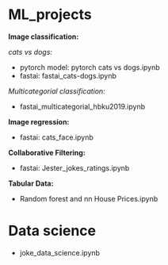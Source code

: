 # ML_projects

**Image classification:**

*cats vs dogs:*
- pytorch model: pytorch cats vs dogs.ipynb
- fastai: fastai_cats-dogs.ipynb

*Multicategorial classification:*
- fastai_multicategorial_hbku2019.ipynb 
      
**Image regression:**
- fastai: cats_face.ipynb
 
 **Collaborative Filtering:**
- fastai: Jester_jokes_ratings.ipynb
 
 **Tabular Data:**
- Random forest and nn House Prices.ipynb
 
# Data science
- joke_data_science.ipynb
